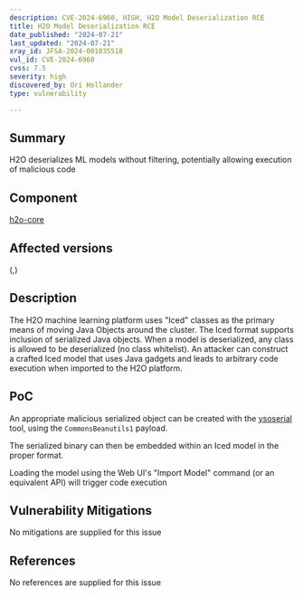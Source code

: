 ```yaml
---
description: CVE-2024-6960, HIGH, H2O Model Deserialization RCE
title: H2O Model Deserialization RCE
date_published: "2024-07-21"
last_updated: "2024-07-21"
xray_id: JFSA-2024-001035518
vul_id: CVE-2024-6960
cvss: 7.5
severity: high
discovered_by: Ori Hollander
type: vulnerability

---
```


## Summary

H2O deserializes ML models without filtering, potentially allowing execution of malicious code



## Component

[h2o-core](https://mvnrepository.com/artifact/ai.h2o/h2o-core)



## Affected versions

(,)

## Description

The H2O machine learning platform uses "Iced" classes as the primary means of moving Java Objects around the cluster. The Iced format supports inclusion of serialized Java objects. When a model is deserialized, any class is allowed to be deserialized (no class whitelist). An attacker can construct a crafted Iced model that uses Java gadgets and leads to arbitrary code execution when imported to the H2O platform.



## PoC

An appropriate malicious serialized object can be created with the [ysoserial](https://github.com/frohoff/ysoserial/tree/master) tool, using the `CommonsBeanutils1` payload.

The serialized binary can then be embedded within an Iced model in the proper format.

Loading the model using the Web UI's "Import Model" command (or an equivalent API) will trigger code execution



## Vulnerability Mitigations

No mitigations are supplied for this issue



## References

No references are supplied for this issue

